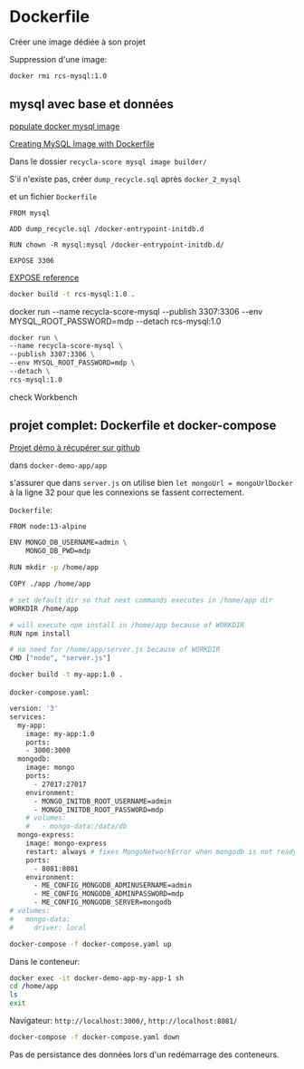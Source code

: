 # Dockerfile 

Créer une image dédiée à son projet

Suppression d'une image:

```sh
docker rmi rcs-mysql:1.0
```

## mysql avec base et données

[populate docker mysql image](https://forums.docker.com/t/how-best-to-populate-a-mysql-database/66778)

[Creating MySQL Image with Dockerfile](https://jojozhuang.github.io/architecture/creating-mysql-image-with-docker-file/)

Dans le dossier `recycla-score mysql image builder/`

S'il n'existe pas, créer `dump_recycle.sql` après `docker_2_mysql`

et un fichier `Dockerfile`

```
FROM mysql

ADD dump_recycle.sql /docker-entrypoint-initdb.d

RUN chown -R mysql:mysql /docker-entrypoint-initdb.d/

EXPOSE 3306
```

[EXPOSE reference](https://docs.docker.com/engine/reference/builder/#expose)


```sh
docker build -t rcs-mysql:1.0 .
```

docker run --name recycla-score-mysql --publish 3307:3306 --env MYSQL_ROOT_PASSWORD=mdp --detach rcs-mysql:1.0

```sh
docker run \
--name recycla-score-mysql \
--publish 3307:3306 \
--env MYSQL_ROOT_PASSWORD=mdp \
--detach \
rcs-mysql:1.0
```

check Workbench

## projet complet: Dockerfile et docker-compose

[Projet démo à récupérer sur github](https://gitlab.com/nanuchi/techworld-js-docker-demo-app)

dans `docker-demo-app/app`

s'assurer que dans `server.js` on utilise bien `let mongoUrl = mongoUrlDocker` à la ligne 32 pour que les connexions se fassent correctement.

`Dockerfile`:

```sh
FROM node:13-alpine

ENV MONGO_DB_USERNAME=admin \
    MONGO_DB_PWD=mdp

RUN mkdir -p /home/app

COPY ./app /home/app

# set default dir so that next commands executes in /home/app dir
WORKDIR /home/app

# will execute npm install in /home/app because of WORKDIR
RUN npm install

# no need for /home/app/server.js because of WORKDIR
CMD ["node", "server.js"]
```


```sh
docker build -t my-app:1.0 .
```

`docker-compose.yaml`:

```sh
version: '3'
services:
  my-app:
    image: my-app:1.0
    ports:
    - 3000:3000
  mongodb:
    image: mongo
    ports:
      - 27017:27017
    environment:
      - MONGO_INITDB_ROOT_USERNAME=admin
      - MONGO_INITDB_ROOT_PASSWORD=mdp
    # volumes:
    #   - mongo-data:/data/db
  mongo-express:
    image: mongo-express
    restart: always # fixes MongoNetworkError when mongodb is not ready when mongo-express starts
    ports:
      - 8081:8081
    environment:
      - ME_CONFIG_MONGODB_ADMINUSERNAME=admin
      - ME_CONFIG_MONGODB_ADMINPASSWORD=mdp
      - ME_CONFIG_MONGODB_SERVER=mongodb
# volumes:
#   mongo-data:
#     driver: local

```


```sh
docker-compose -f docker-compose.yaml up
```

Dans le conteneur:

```sh
docker exec -it docker-demo-app-my-app-1 sh
cd /home/app
ls
exit
```

Navigateur: `http://localhost:3000/`, `http://localhost:8081/`


```sh
docker-compose -f docker-compose.yaml down
```


Pas de persistance des données lors d'un redémarrage des conteneurs.





